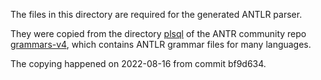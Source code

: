 The files in this directory are required for the generated ANTLR parser.

They were copied from the directory [plsql](https://github.com/antlr/grammars-v4/tree/master/sql/plsql) of the
ANTR community repo [grammars-v4](https://github.com/antlr/grammars-v4), which contains ANTLR grammar files for many
languages.

The copying happened on 2022-08-16 from commit bf9d634.
